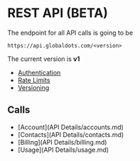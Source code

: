 # REST API (BETA)

The endpoint for all API calls is going to be 

`https://api.globaldots.com/<version>`

The current version is **v1**
- [Authentication](authentication.md)
- [Rate Limits](rate_limits.md)
- [Versioning](versioning.md)

## Calls

- [Account](API Details/accounts.md)
- [Contacts](API Details/contacts.md)
- [Billing](API Details/billing.md)
- [Usage](API Details/usage.md)

